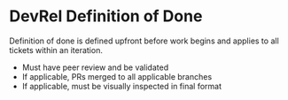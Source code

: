 # DevRel Definition of Done
Definition of done is defined upfront before work begins and applies to all tickets within an iteration.
* Must have peer review and be validated
* If applicable, PRs merged to all applicable branches
* If applicable, must be visually inspected in final format